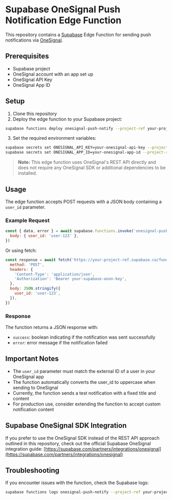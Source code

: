 # Supabase OneSignal Push Notification Edge Function

This repository contains a [Supabase](https://supabase.com) Edge Function for sending push notifications via [OneSignal](https://onesignal.com).

## Prerequisites

- Supabase project
- OneSignal account with an app set up
- OneSignal API Key
- OneSignal App ID

## Setup

1. Clone this repository
2. Deploy the edge function to your Supabase project:

```bash
supabase functions deploy onesignal-push-notify --project-ref your-project-ref
```

3. Set the required environment variables:

```bash
supabase secrets set ONESIGNAL_API_KEY=your-onesignal-api-key --project-ref your-project-ref
supabase secrets set ONESIGNAL_APP_ID=your-onesignal-app-id --project-ref your-project-ref
```

> **Note:** This edge function uses OneSignal's REST API directly and does not require any OneSignal SDK or additional dependencies to be installed.

## Usage

The edge function accepts POST requests with a JSON body containing a `user_id` parameter.

### Example Request

```javascript
const { data, error } = await supabase.functions.invoke('onesignal-push-notify', {
  body: { user_id: 'user-123' },
})
```

Or using fetch:

```javascript
const response = await fetch('https://your-project-ref.supabase.co/functions/v1/onesignal-push-notify', {
  method: 'POST',
  headers: {
    'Content-Type': 'application/json',
    'Authorization': 'Bearer your-supabase-anon-key',
  },
  body: JSON.stringify({
    user_id: 'user-123',
  }),
})
```

### Response

The function returns a JSON response with:
- `success`: boolean indicating if the notification was sent successfully
- `error`: error message if the notification failed

## Important Notes

- The `user_id` parameter must match the external ID of a user in your OneSignal app
- The function automatically converts the user_id to uppercase when sending to OneSignal
- Currently, the function sends a test notification with a fixed title and content
- For production use, consider extending the function to accept custom notification content

## Supabase OneSignal SDK Integration

If you prefer to use the OneSignal SDK instead of the REST API approach outlined in this repository, check out the official Supabase OneSignal integration guide:
[https://supabase.com/partners/integrations/onesignal](https://supabase.com/partners/integrations/onesignal)

## Troubleshooting

If you encounter issues with the function, check the Supabase logs:

```bash
supabase functions logs onesignal-push-notify --project-ref your-project-ref
``` 